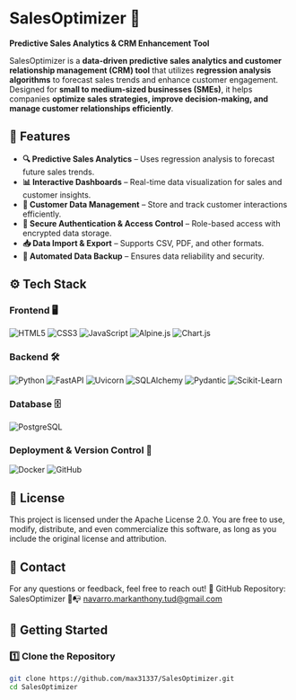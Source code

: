 # SalesOptimizer 🚀  
**Predictive Sales Analytics & CRM Enhancement Tool**  

SalesOptimizer is a **data-driven predictive sales analytics and customer relationship management (CRM) tool** that utilizes **regression analysis algorithms** to forecast sales trends and enhance customer engagement. Designed for **small to medium-sized businesses (SMEs)**, it helps companies **optimize sales strategies, improve decision-making, and manage customer relationships efficiently**.  

## 📌 Features  
- **🔍 Predictive Sales Analytics** – Uses regression analysis to forecast future sales trends.  
- **📊 Interactive Dashboards** – Real-time data visualization for sales and customer insights.  
- **📁 Customer Data Management** – Store and track customer interactions efficiently.  
- **🔐 Secure Authentication & Access Control** – Role-based access with encrypted data storage.  
- **📥 Data Import & Export** – Supports CSV, PDF, and other formats.  
- **💾 Automated Data Backup** – Ensures data reliability and security.  

## ⚙️ Tech Stack  

### **Frontend 🖥️**  
![HTML5](https://img.shields.io/badge/HTML5-E34F26?style=for-the-badge&logo=html5&logoColor=white) ![CSS3](https://img.shields.io/badge/CSS3-1572B6?style=for-the-badge&logo=css3&logoColor=white) ![JavaScript](https://img.shields.io/badge/JavaScript-F7DF1E?style=for-the-badge&logo=javascript&logoColor=black) ![Alpine.js](https://img.shields.io/badge/Alpine.js-8BC0D0?style=for-the-badge&logo=alpine.js&logoColor=white)
![Chart.js](https://img.shields.io/badge/Chart.js-FF6384?style=for-the-badge&logo=chartdotjs&logoColor=white)  

### **Backend 🛠️**  
![Python](https://img.shields.io/badge/Python_3.9+-3776AB?style=for-the-badge&logo=python&logoColor=white) ![FastAPI](https://img.shields.io/badge/FastAPI-009688?style=for-the-badge&logo=fastapi&logoColor=white) ![Uvicorn](https://img.shields.io/badge/Uvicorn-8B0000?style=for-the-badge&logo=python&logoColor=white) ![SQLAlchemy](https://img.shields.io/badge/SQLAlchemy-FC4C02?style=for-the-badge&logo=python&logoColor=white)
![Pydantic](https://img.shields.io/badge/Pydantic-Blue?style=for-the-badge&logo=python&logoColor=white) ![Scikit-Learn](https://img.shields.io/badge/Scikit_Learn-F7931E?style=for-the-badge&logo=scikitlearn&logoColor=white)  

### **Database 🗄️**  
![PostgreSQL](https://img.shields.io/badge/PostgreSQL-336791?style=for-the-badge&logo=postgresql&logoColor=white)  

### **Deployment & Version Control 🚀**  
![Docker](https://img.shields.io/badge/Docker-2496ED?style=for-the-badge&logo=docker&logoColor=white) ![GitHub](https://img.shields.io/badge/GitHub-181717?style=for-the-badge&logo=github&logoColor=white)  


## 📜 License
This project is licensed under the Apache License 2.0. You are free to use, modify, distribute, and even commercialize this software, as long as you include the original license and attribution.

## 📧 Contact
For any questions or feedback, feel free to reach out!
🔗 GitHub Repository: SalesOptimizer
📨📭 navarro.markanthony.tud@gmail.com

## 🚀 Getting Started  
### 1️⃣ Clone the Repository  
```bash
git clone https://github.com/max31337/SalesOptimizer.git
cd SalesOptimizer


